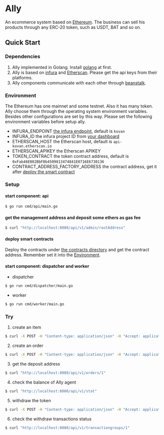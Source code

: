 # Ally
An ecommerce system based on [Ethereum](https://ethereum.org/). The business can sell his products through any ERC-20 token, such as USDT, BAT and so on.

## Quick Start
### Dependencies
1. Ally implemented in Golang. Install [golang](https://golang.org/) at first.
2. Ally is based on [infura](https://infura.io/) and [Etherscan](https://etherscan.io/). Please get the api keys from their platforms.
3. Ally components communicate with each other through [beanstalk](https://beanstalkd.github.io/).

### Environment
The Ethereum has one mainnet and some testnet. Also it has many token. Ally choose them through the operating system environment variables. Besides other configurations are set by this way. Please set the following environment variables before setup ally.
- INFURA_ENDPOINT [the infura endpoint](https://infura.io/docs/gettingStarted/chooseaNetwork.md), default is `kovan`
- INFURA_ID the infura project ID from [your dashboard](https://infura.io/dashboard)
- ETHERSCAN_HOST the Etherscan host, default is `api-kovan.etherscan.io`
- ETHERSCAN_APIKEY the Etherscan APIKEY
- TOKEN_CONTRACT the token contract address, default is `0xFab46E002BbF0b4509813474841E0716E6730136`
- CONTRACT_ADDRESS_FACTORY_ADDRESS the contract address, get it after [deploy the smart contract]()

### Setup
#### start component: api
```bash
$ go run cmd/api/main.go
```

#### get the management address and deposit some ethers as gas fee
```bash
$ curl "http://localhost:8080/api/v1/admin/rootAddress"
```

#### deploy smart contracts
Deploy the contracts under [the contracts directory](contracts/) and get the contract address. Remember set it into the [Environment]().

#### start component: dispatcher and worker
- dispatcher
```bash
$ go run cmd/dispatcher/main.go
```

- worker
```bash
$ go run cmd/worker/main.go
```

### Try
1. create an item
```bash
$ curl -X POST -H "Content-type: application/json" -H "Accept: application/json" -d '{"externalID": "my_id", "price": "1.66"}' http://localhost:8080/api/v1/items
```

2. create an order
```bash
$ curl -X POST -H "Content-type: application/json" -H "Accept: application/json" -d '{"itemID": 1, "sequence": 1, "account": "test"}' http://localhost:8080/api/v1/orders
```

3. get the deposit address
```bash
$ curl "http://localhost:8080/api/v1/orders/1"
```

4. check the balance of Ally agent
```bash
$ curl "http://localhost:8080/api/v1/stat"
```

5. withdraw the token
```bash
$ curl -X POST -H "Content-type: application/json" -H "Accept: application/json" -d '{"to": "0xAdbf42299d432Db7A70e298d07B7f33ce84Ae095", "amount": "0.01"}' http://localhost:8080/api/v1/admin/withdraw
```

6. check the withdraw transactions status
```bash
$ curl "http://localhost:8080/api/v1/transactiongroups/1"
```
